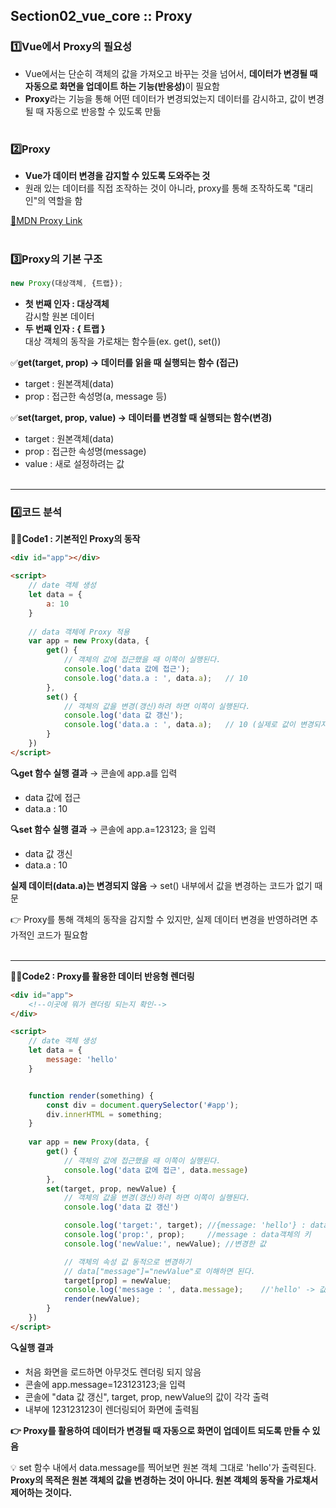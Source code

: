 
## Section02_vue_core :: Proxy

### 1️⃣Vue에서 Proxy의 필요성
- Vue에서는 단순히 객체의 값을 가져오고 바꾸는 것을 넘어서, <b>데이터가 변경될 때 자동으로 화면을 업데이트 하는 기능(반응성)</b>이 필요함
- **Proxy**라는 기능을 통해 어떤 데이터가 변경되었는지 데이터를 감시하고, 값이 변경될 때 자동으로 반응할 수 있도록 만듦
<br><br>

### 2️⃣Proxy
- **Vue가 데이터 변경을 감지할 수 있도록 도와주는 것**
- 원래 있는 데이터를 직접 조작하는 것이 아니라, proxy를 통해 조작하도록 "대리인"의 역할을 함

[🔗MDN Proxy Link](https://developer.mozilla.org/ko/docs/Web/JavaScript/Reference/Global_Objects/Proxy)
<br><br>

### 3️⃣Proxy의 기본 구조
```javascript
new Proxy(대상객체, {트랩});
```
- **첫 번째 인자 : 대상객체** <br>
감시할 원본 데이터
- **두 번째 인자 : { 트랩 }** <br>
대상 객체의 동작을 가로채는 함수들(ex. get(), set())

✅**get(target, prop) → 데이터를 읽을 때 실행되는 함수 (접근)**
- target : 원본객체(data)
- prop : 접근한 속성명(a, message 등)

✅**set(target, prop, value) → 데이터를 변경할 때 실행되는 함수(변경)**
- target : 원본객체(data)
- prop : 접근한 속성명(message)
- value : 새로 설정하려는 값
<br><br>
<hr>

### 4️⃣코드 분석
**🙌🏻Code1 : 기본적인 Proxy의 동작**
```html
<div id="app"></div>

<script>
    // date 객체 생성
    let data = {
        a: 10
    }
    
    // data 객체에 Proxy 적용
    var app = new Proxy(data, {
        get() {
            // 객체의 값에 접근했을 때 이쪽이 실행된다.
            console.log('data 값에 접근');
            console.log('data.a : ', data.a);   // 10
        },
        set() {
            // 객체의 값을 변경(갱신)하려 하면 이쪽이 실행된다.
            console.log('data 값 갱신');
            console.log('data.a : ', data.a);   // 10 (실제로 값이 변경되지는 않음)
        }
    })
</script>
```
**🔍get 함수 실행 결과** → 콘솔에 app.a를 입력
- data 값에 접근
- data.a : 10

**🔍set 함수 실행 결과** → 콘솔에 app.a=123123; 을 입력
- data 값 갱신
- data.a : 10

**실제 데이터(data.a)는 변경되지 않음** → set() 내부에서 값을 변경하는 코드가 없기 때문

👉 Proxy를 통해 객체의 동작을 감지할 수 있지만, 실제 데이터 변경을 반영하려면 추가적인 코드가 필요함
<br><br><hr>

**🙌🏻Code2 : Proxy를 활용한 데이터 반응형 렌더링**
```html
<div id="app">
    <!--이곳에 뭐가 렌더링 되는지 확인-->
</div>

<script>
    // date 객체 생성
    let data = {
        message: 'hello'
    }


    function render(something) {
        const div = document.querySelector('#app');
        div.innerHTML = something;
    }
    
    var app = new Proxy(data, {
        get() {
            // 객체의 값에 접근했을 때 이쪽이 실행된다.
            console.log('data 값에 접근', data.message)
        },
        set(target, prop, newValue) {
            // 객체의 값을 변경(갱신)하려 하면 이쪽이 실행된다.
            console.log('data 값 갱신')

            console.log('target:', target); //{message: 'hello'} : data
            console.log('prop:', prop);     //message : data객체의 키
            console.log('newValue:', newValue); //변경한 값

            // 객체의 속성 값 동적으로 변경하기
            // data["message"]="newValue"로 이해하면 된다.
            target[prop] = newValue;
            console.log('message : ', data.message);    //'hello' -> 값 변경 없음
            render(newValue);
        }
    })
</script>
```
**🔍실행 결과**
- 처음 화면을 로드하면 아무것도 렌더링 되지 않음
- 콘솔에 app.message=123123123;을 입력
- 콘솔에 "data 값 갱신", target, prop, newValue의 값이 각각 출력
- <div id="app"> 내부에 123123123이 렌더링되어 화면에 출력됨

**👉 Proxy를 활용하여 데이터가 변경될 때 자동으로 화면이 업데이트 되도록 만들 수 있음** <br>

💡 set 함수 내에서 data.message를 찍어보면 원본 객체 그대로 'hello'가 출력된다. **Proxy의 목적은 원본 객체의 값을 변경하는 것이 아니다. 원본 객체의 동작을 가로채서 제어하는 것이다.**
